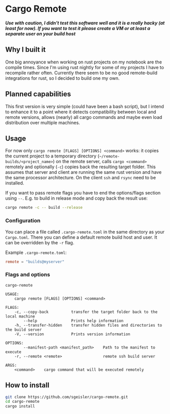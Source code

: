 # Cargo Remote

***Use with caution, I didn't test this software well and it is a really hacky
(at least for now). If you want to test it please create a VM or at least a separate
user on your build host***

## Why I built it
One big annoyance when working on rust projects on my notebook are the compile
times. Since I'm using rust nightly for some of my projects I have to recompile
rather often. Currently there seem to be no good remote-build integrations for
rust, so I decided to build one my own.

## Planned capabilities
This first version is very simple (could have been a bash script), but I intend to
enhance it to a point where it detects compatibility between local and remote
versions, allows (nearly) all cargo commands and maybe even load distribution
over multiple machines.

## Usage
For now only `cargo remote [FLAGS] [OPTIONS] <command>` works: it copies the
current project to a temporary directory (`~/remote-builds/<project_name>`) on
the remote server, calls `cargo <command>` remotely and optionally (`-c`) copies
back the resulting target folder. This assumes that server and client are running
the same rust version and have the same processor architecture. On the client `ssh`
and `rsync` need to be installed.

If you want to pass remote flags you have to end the options/flags section using
`--`. E.g. to build in release mode and copy back the result use: 
```bash
cargo remote -c -- build --release
```

### Configuration
You can place a file called `.cargo-remote.toml` in the same directory as your
`Cargo.toml`. There you can define a default remote build host and user. It can
be overridden by the `-r` flag.

Example `.cargo-remote.toml`:
```toml
remote = "builds@myserver"
```

### Flags and options
```
cargo-remote 

USAGE:
    cargo remote [FLAGS] [OPTIONS] <command>

FLAGS:
    -c, --copy-back          transfer the target folder back to the local machine
        --help               Prints help information
    -h, --transfer-hidden    transfer hidden files and directories to the build server
    -V, --version            Prints version information

OPTIONS:
        --manifest-path <manifest_path>    Path to the manifest to execute
    -r, --remote <remote>                  remote ssh build server

ARGS:
    <command>    cargo command that will be executed remotely
```


## How to install
```bash
git clone https://github.com/sgeisler/cargo-remote.git
cd cargo-remote
cargo install
```
